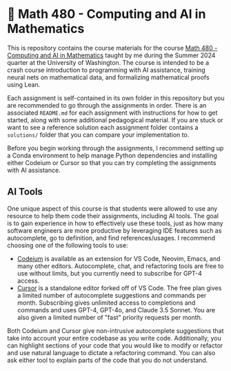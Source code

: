 # 🤖 Math 480 - Computing and AI in Mathematics

This is repository contains the course materials for the course [Math 480 - Computing and AI in Mathematics](https://math.washington.edu/special-offerings#S1) taught by me during the Summer 2024 quarter at the University of Washington. The course is intended to be a crash course introduction to programming with AI assistance, training neural nets on mathematical data, and formalizing mathematical proofs using Lean.

Each assignment is self-contained in its own folder in this repository but you are recommended to go through the assignments in order. There is an associated `README.md` for each assignment with instructions for how to get started, along with some additional pedagogical material. If you are stuck or want to see a reference solution each assignment folder contains a `solutions/` folder that you can compare your implementation to.

Before you begin working through the assignments, I recommend setting up a Conda environment to help manage Python dependencies and installing either Codeium or Cursor so that you can try completing the assignments with AI assistance. 

## AI Tools

One unique aspect of this course is that students were allowed to use any resource to help them code their assignments, including AI tools. The goal is to gain experience in how to effectively use these tools, just as how many software engineers are more productive by leveraging IDE features such as autocomplete, go to definition, and find references/usages. I recommend choosing one of the following tools to use:

- [Codeium](https://codeium.com) is available as an extension for VS Code, Neovim, Emacs, and many other editors. Autocomplete, chat, and refactoring tools are free to use without limits, but you currently need to subscribe for GPT-4 access.
- [Cursor](https://www.cursor.com/) is a standalone editor forked off of VS Code. The free plan gives a limited number of autocomplete suggestions and commands per month. Subscribing gives unlimited access to completions and commands and uses GPT-4, GPT-4o, and Claude 3.5 Sonnet. You are also given a limited number of "fast" priority requests per month.

Both Codeium and Cursor give non-intrusive autocomplete suggestions that take into account your entire codebase as you write code. Additionally, you can highlight sections of your code that you would like to modify or refactor and use natural language to dictate a refactoring command. You can also ask either tool to explain parts of the code that you do not understand.
